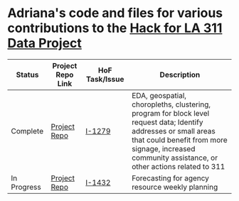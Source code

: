 # Adriana's code and files for various contributions to the [Hack for LA 311 Data Project](https://www.hackforla.org/projects/311-data.html)

| Status | Project Repo Link | HoF Task/Issue | Description |
|----------|----------------|----- | ----------- |
| Complete | [Project Repo](https://github.com/ajmachado42/Hack-for-LA-311-Data/tree/master/I-1279) | [I-1279](https://github.com/hackforla/311-data/issues/1279) | EDA, geospatial, choropleths, clustering, program for block level request data; Identify addresses or small areas that could benefit from more signage, increased community assistance, or other actions related to 311 |
| In Progress | [Project Repo]() | [I-1432](https://github.com/ajmachado42/Hack-for-LA-311-Data/tree/master/I-1279)  | Forecasting for agency resource weekly planning | 
